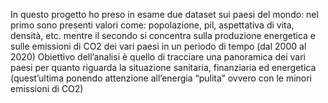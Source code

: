 In questo progetto ho preso in esame due dataset sui paesi del mondo: nel primo sono presenti valori come: popolazione, pil, aspettativa di vita, densità, etc. mentre il secondo si concentra sulla produzione energetica e sulle emissioni di CO2 dei vari paesi in un periodo di tempo (dal 2000 al 2020)
Obiettivo dell’analisi è quello di tracciare una panoramica dei vari paesi per quanto riguarda la situazione sanitaria, finanziaria ed energetica (quest’ultima ponendo attenzione all’energia “pulita” ovvero con le minori emissioni di CO2) 
